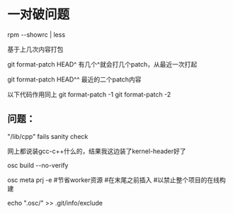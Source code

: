 
# 一对破问题

rpm --showrc | less

基于上几次内容打包

git format-patch HEAD^  有几个^就会打几个patch，从最近一次打起

git format-patch HEAD^^ 最近的二个patch内容

以下代码作用同上
git format-patch -1
git format-patch -2

## 问题：

"/lib/cpp" fails sanity check

网上都说装gcc-c++什么的，结果我这边装了kernel-header好了

osc build --no-verify

osc meta prj -e
#节省worker资源
#在末尾</project>之前插入
  <build>
    <disable/>
  </build>
#以禁止整个项目的在线构建

echo ".osc/" >> .git/info/exclude


